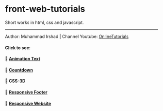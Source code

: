 # front-web-tutorials
Short works in html, css and javascript.

---
Author: Muhammad Irshad | Channel Youtube: [OnlineTutorials](https://www.youtube.com/c/OnlineTutorials4Designers)
#### Click to see:
#### 🚀 [Animation Text](https://front-web-tutorials.vercel.app/Animation-Text/main.html)
#### 🚀 [Countdown](https://front-web-tutorials.vercel.app/Countdown/main.html)
#### 🚀 [CSS-3D](https://front-web-tutorials.vercel.app/CSS-3D/main.html)
#### 🚀 [Responsive Footer](https://front-web-tutorials.vercel.app/Responsive-Footer/main.html)
#### 🚀 [Responsive Website](https://front-web-tutorials.vercel.app/Responsive-Website/main.html)
